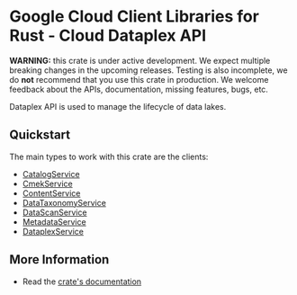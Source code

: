 # Google Cloud Client Libraries for Rust - Cloud Dataplex API

<!-- Code generated by sidekick. DO NOT EDIT. -->

**WARNING:** this crate is under active development. We expect multiple breaking
changes in the upcoming releases. Testing is also incomplete, we do **not**
recommend that you use this crate in production. We welcome feedback about the
APIs, documentation, missing features, bugs, etc.

Dataplex API is used to manage the lifecycle of data lakes.

## Quickstart

The main types to work with this crate are the clients:

- [CatalogService]
- [CmekService]
- [ContentService]
- [DataTaxonomyService]
- [DataScanService]
- [MetadataService]
- [DataplexService]

## More Information

- Read the [crate's documentation](https://docs.rs/google-cloud-dataplex-v1/latest/google-cloud-dataplex-v1)

[CatalogService]: https://docs.rs/google-cloud-dataplex-v1/latest/google_cloud_dataplex_v1/client/struct.CatalogService.html
[CmekService]: https://docs.rs/google-cloud-dataplex-v1/latest/google_cloud_dataplex_v1/client/struct.CmekService.html
[ContentService]: https://docs.rs/google-cloud-dataplex-v1/latest/google_cloud_dataplex_v1/client/struct.ContentService.html
[DataTaxonomyService]: https://docs.rs/google-cloud-dataplex-v1/latest/google_cloud_dataplex_v1/client/struct.DataTaxonomyService.html
[DataScanService]: https://docs.rs/google-cloud-dataplex-v1/latest/google_cloud_dataplex_v1/client/struct.DataScanService.html
[MetadataService]: https://docs.rs/google-cloud-dataplex-v1/latest/google_cloud_dataplex_v1/client/struct.MetadataService.html
[DataplexService]: https://docs.rs/google-cloud-dataplex-v1/latest/google_cloud_dataplex_v1/client/struct.DataplexService.html
